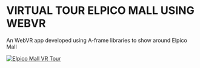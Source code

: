 # VIRTUAL TOUR ELPICO MALL USING WEBVR
An WebVR app developed using A-frame libraries to show around Elpico Mall

[![Elpico Mall VR Tour](https://img.youtube.com/vi/qc7HyFllsEk/maxresdefault.jpg)](https://youtu.be/qc7HyFllsEk)
